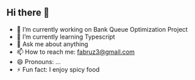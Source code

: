 ## Hi there 👋

- 🔭 I’m currently working on Bank Queue Optimization Project
- 🌱 I’m currently learning Typescript
- 💬 Ask me about anything
- 📫 How to reach me: fabruz3@gmail.com
- 😄 Pronouns: ...
- ⚡ Fun fact: I enjoy spicy food
